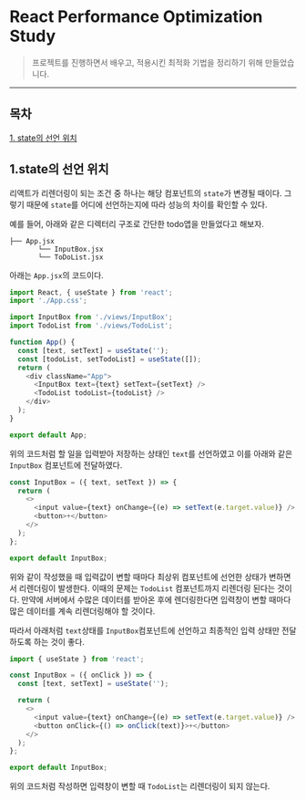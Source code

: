 # React Performance Optimization Study

> 프로젝트를 진행하면서 배우고, 적용시킨 최적화 기법을 정리하기 위해 만들었습니다.

---

## 목차

[1. state의 선언 위치](#1.state의-선언-위치)


## 1.state의 선언 위치
리액트가 리렌더링이 되는 조건 중 하나는 해당 컴포넌트의 `state`가 변경될 때이다. 그렇기 때문에 `state`를 어디에 선언하는지에 따라 성능의 차이를 확인할 수 있다.

예를 들어, 아래와 같은 디렉터리 구조로 간단한 todo앱을 만들었다고 해보자.
```
├── App.jsx
       └── InputBox.jsx
       └── ToDoList.jsx
```

아래는 `App.jsx`의 코드이다.
```Javascript
import React, { useState } from 'react';
import './App.css';

import InputBox from './views/InputBox';
import TodoList from './views/TodoList';

function App() {
  const [text, setText] = useState('');
  const [todoList, setTodoList] = useState([]);
  return (
    <div className="App">
      <InputBox text={text} setText={setText} />
      <TodoList todoList={todoList} />
    </div>
  );
}

export default App;
```

위의 코드처럼 할 일을 입력받아 저장하는 상태인 `text`를 선언하였고 이를 아래와 같은 `InputBox` 컴포넌트에 전달하였다. 
```javascript
const InputBox = ({ text, setText }) => {
  return (
    <>
      <input value={text} onChange={(e) => setText(e.target.value)} />
      <button>+</button>
    </>
  );
};

export default InputBox;
```

위와 같이 작성했을 때 입력값이 변할 때마다 최상위 컴포넌트에 선언한 상태가 변하면서 리렌더링이 발생한다. 이때의 문제는 `TodoList` 컴포넌트까지 리렌더링 된다는 것이다. 
만약에 서버에서 수많은 데이터를 받아온 후에 렌더링한다면 입력창이 변할 때마다 많은 데이터를 계속 리렌더링해야 할 것이다. 

따라서 아래처럼 `text`상태를 `InputBox`컴포넌트에 선언하고 최종적인 입력 상태만 전달하도록 하는 것이 좋다.
```javascript
import { useState } from 'react';

const InputBox = ({ onClick }) => {
  const [text, setText] = useState('');

  return (
    <>
      <input value={text} onChange={(e) => setText(e.target.value)} />
      <button onClick={() => onClick(text)}>+</button>
    </>
  );
};

export default InputBox;
```
위의 코드처럼 작성하면 입력창이 변할 때 `TodoList`는 리렌더링이 되지 않는다.